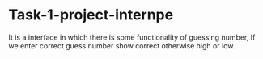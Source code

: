 # Task-1-project-internpe
It is a interface in which there is some functionality of guessing number, If we enter correct guess number show correct  otherwise high or low.
